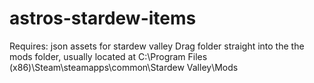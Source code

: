 # astros-stardew-items
Requires: json assets for stardew valley
Drag folder straight into the the mods folder, usually located at C:\Program Files (x86)\Steam\steamapps\common\Stardew Valley\Mods
